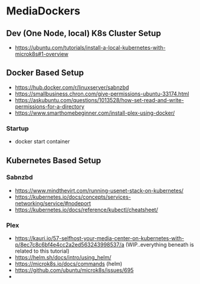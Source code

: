 # MediaDockers
## Dev (One Node, local) K8s Cluster Setup
* https://ubuntu.com/tutorials/install-a-local-kubernetes-with-microk8s#1-overview

## Docker Based Setup
* https://hub.docker.com/r/linuxserver/sabnzbd
* https://smallbusiness.chron.com/give-permissions-ubuntu-33174.html
* https://askubuntu.com/questions/1013528/how-set-read-and-write-permissions-for-a-directory
* https://www.smarthomebeginner.com/install-plex-using-docker/
### Startup
* docker start container

## Kubernetes Based Setup
### Sabnzbd
* https://www.mindthevirt.com/running-usenet-stack-on-kubernetes/
* https://kubernetes.io/docs/concepts/services-networking/service/#nodeport
* https://kubernetes.io/docs/reference/kubectl/cheatsheet/
### Plex
* https://kauri.io/57-selfhost-your-media-center-on-kubernetes-with-p/8ec7c8c6bf4e4cc2a2ed563243998537/a (WIP..everything beneath is related to this tutorial)
* https://helm.sh/docs/intro/using_helm/
* https://microk8s.io/docs/commands (helm)
* https://github.com/ubuntu/microk8s/issues/695
* 